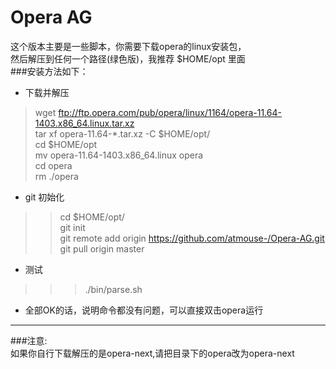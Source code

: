 Opera AG  
=========================

这个版本主要是一些脚本，你需要下载opera的linux安装包，  
然后解压到任何一个路径(绿色版)，我推荐 $HOME/opt 里面  
###安装方法如下：  
+ 下载并解压  
> wget ftp://ftp.opera.com/pub/opera/linux/1164/opera-11.64-1403.x86_64.linux.tar.xz  
 tar xf opera-11.64-*.tar.xz -C $HOME/opt/  
 cd $HOME/opt  
 mv opera-11.64-1403.x86_64.linux opera  
 cd opera  
 rm ./opera  
+ git 初始化  
>> cd $HOME/opt/  
 git init  
 git remote add origin https://github.com/atmouse-/Opera-AG.git  
 git pull origin master  
+ 测试  
>>> ./bin/parse.sh  
+ 全部OK的话，说明命令都没有问题，可以直接双击opera运行  

*****************************
###注意:  
如果你自行下载解压的是opera-next,请把目录下的opera改为opera-next  

